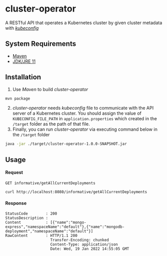 # cluster-operator

A RESTful API that operates a Kubernetes cluster by given cluster metadata with [_kubeconfig_](https://kubernetes.io/docs/concepts/configuration/organize-cluster-access-kubeconfig/)

## System Requirements
* [Maven](https://maven.apache.org/)
* [JDK/JRE 11](https://www.oracle.com/java/technologies/downloads/#java11)

## Installation

1. Use _Maven_ to build _cluster-operator_

```bash
mvn package
```

2. _cluster-operator_ needs _kubeconfig_ file to communicate with the API server of a Kubernetes cluster. You should assign the value of `KUBECONFIG_FILE_PATH` in `application.properties` which created in the `/target` folder as the path of that file.
3. Finally, you can run _cluster-operator_ via executing command below in the `/target` folder

```bash
java -jar ./target/cluster-operator-1.0.0-SNAPSHOT.jar
```

## Usage

#### Request

`GET informative/getAllCurrentDeployments`

    curl http://localhost:8080/informative/getAllCurrentDeployments
   
#### Response

    StatusCode        : 200
    StatusDescription :
    Content           : [{"name":"mongo-express","namespaceName":"default"},{"name":"mongodb-deployment","namespaceName":"default"}]
    RawContent        : HTTP/1.1 200
                        Transfer-Encoding: chunked
                        Content-Type: application/json
                        Date: Wed, 19 Jan 2022 14:55:05 GMT
